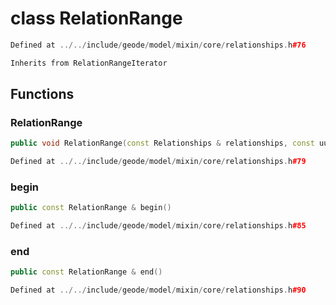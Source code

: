 # class RelationRange

```cpp
Defined at ../../include/geode/model/mixin/core/relationships.h#76
```

```cpp
Inherits from RelationRangeIterator
```



## Functions

### RelationRange

```cpp
public void RelationRange(const Relationships & relationships, const uuid & component_id)
```

```cpp
Defined at ../../include/geode/model/mixin/core/relationships.h#79
```

### begin

```cpp
public const RelationRange & begin()
```

```cpp
Defined at ../../include/geode/model/mixin/core/relationships.h#85
```

### end

```cpp
public const RelationRange & end()
```

```cpp
Defined at ../../include/geode/model/mixin/core/relationships.h#90
```



